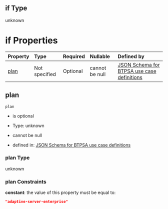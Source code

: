 ## if Type

unknown

# if Properties

| Property      | Type          | Required | Nullable       | Defined by                                                                                                                                                                                                                                  |
| :------------ | :------------ | :------- | :------------- | :------------------------------------------------------------------------------------------------------------------------------------------------------------------------------------------------------------------------------------------ |
| [plan](#plan) | Not specified | Optional | cannot be null | [JSON Schema for BTPSA use case definitions](btpsa-usecase-properties-services-items-allof-1-then-allof-42-then-allof-0-if-properties-plan.md "undefined#/properties/services/items/allOf/1/then/allOf/42/then/allOf/0/if/properties/plan") |

## plan



`plan`

*   is optional

*   Type: unknown

*   cannot be null

*   defined in: [JSON Schema for BTPSA use case definitions](btpsa-usecase-properties-services-items-allof-1-then-allof-42-then-allof-0-if-properties-plan.md "undefined#/properties/services/items/allOf/1/then/allOf/42/then/allOf/0/if/properties/plan")

### plan Type

unknown

### plan Constraints

**constant**: the value of this property must be equal to:

```json
"adaptive-server-enterprise"
```
